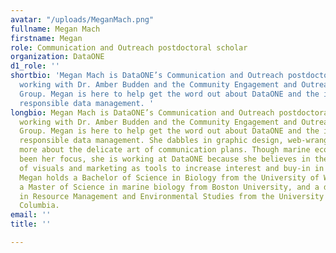 ```yaml
---
avatar: "/uploads/MeganMach.png"
fullname: Megan Mach
firstname: Megan
role: Communication and Outreach postdoctoral scholar
organization: DataONE
d1_role: ''
shortbio: 'Megan Mach is DataONE’s Communication and Outreach postdoctoral scholar,
  working with Dr. Amber Budden and the Community Engagement and Outreach (CEO) Working
  Group. Megan is here to help get the word out about DataONE and the importance of
  responsible data management. '
longbio: Megan Mach is DataONE’s Communication and Outreach postdoctoral scholar,
  working with Dr. Amber Budden and the Community Engagement and Outreach (CEO) Working
  Group. Megan is here to help get the word out about DataONE and the importance of
  responsible data management. She dabbles in graphic design, web-wrangling, and learning
  more about the delicate art of communication plans. Though marine ecology has long
  been her focus, she is working at DataONE because she believes in the inherent value
  of visuals and marketing as tools to increase interest and buy-in in the sciences.
  Megan holds a Bachelor of Science in Biology from the University of Washington,
  a Master of Science in marine biology from Boston University, and a doctorate degree
  in Resource Management and Environmental Studies from the University of British
  Columbia.
email: ''
title: ''

---
```

